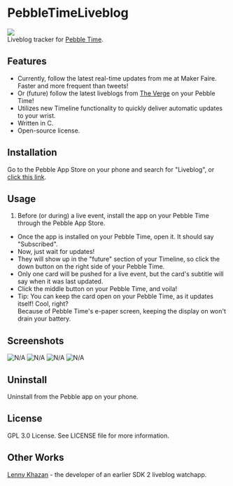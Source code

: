 # PebbleTimeLiveblog
![](https://raw.github.com/tomthecarrot/PebbleTimeLiveblog/master/screenshots/banner.png)  
Liveblog tracker for [Pebble Time](http://getpebble.com).

## Features
- Currently, follow the latest real-time updates from me at Maker Faire. Faster and more frequent than tweets!
- Or (future) follow the latest liveblogs from [The Verge](http://theverge.com) on your Pebble Time!
- Utilizes new Timeline functionality to quickly deliver automatic updates to your wrist.
- Written in C.
- Open-source license.

## Installation
Go to the Pebble App Store on your phone and search for "Liveblog", or [click this link](https://apps.getpebble.com/applications/554ec47cecdc00f8140000c6).

## Usage
1. Before (or during) a live event, install the app on your Pebble Time through the Pebble App Store.
- Once the app is installed on your Pebble Time, open it. It should say "Subscribed".
- Now, just wait for updates!
- They will show up in the "future" section of your Timeline,
so click the down button on the right side of your Pebble Time.
- Only one card will be pushed for a live event, but the card's subtitle will say when it was last updated.
- Click the middle button on your Pebble Time, and voila!  
- Tip: You can keep the card open on your Pebble Time, as it updates itself! Cool, right?  
Because of Pebble Time's e-paper screen, keeping the display on won't drain your battery.

## Screenshots
![N/A](https://raw.github.com/tomthecarrot/PebbleTimeLiveblog/master/screenshots/screen1.png)
![N/A](https://raw.github.com/tomthecarrot/PebbleTimeLiveblog/master/screenshots/screen2.png)
![N/A](https://raw.github.com/tomthecarrot/PebbleTimeLiveblog/master/screenshots/screen3.png)
![N/A](https://raw.github.com/tomthecarrot/PebbleTimeLiveblog/master/screenshots/screen4.png)

## Uninstall
Uninstall from the Pebble app on your phone.

## License
GPL 3.0 License. See LICENSE file for more information.

## Other Works
[Lenny Khazan](https://github.com/LK/PebbleLiveblog) - the developer of an earlier SDK 2 liveblog watchapp.
